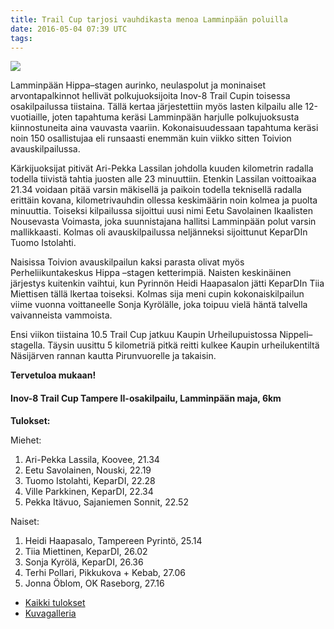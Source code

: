 ```yaml
---
title: Trail Cup tarjosi vauhdikasta menoa Lamminpään poluilla
date: 2016-05-04 07:39 UTC
tags:
---
```


[![](https://farm8.staticflickr.com/7295/26703115352_be07804138_k_d.jpg)](https://www.flickr.com/photos/131233811@N02/26703115352/in/album-72157667295522540/)

Lamminpään Hippa–stagen aurinko, neulaspolut ja moninaiset arvontapalkinnot hellivät polkujuoksijoita Inov-8 Trail Cupin toisessa osakilpailussa tiistaina. Tällä kertaa järjestettiin myös lasten kilpailu alle 12-vuotiaille, joten tapahtuma keräsi Lamminpään harjulle polkujuoksusta kiinnostuneita aina vauvasta vaariin. Kokonaisuudessaan tapahtuma keräsi noin 150 osallistujaa eli runsaasti enemmän kuin viikko sitten Toivion avauskilpailussa. 

Kärkijuoksijat pitivät Ari-Pekka Lassilan johdolla kuuden kilometrin radalla todella tiivistä tahtia juosten alle 23 minuuttiin. Etenkin Lassilan voittoaikaa 21.34 voidaan pitää varsin mäkisellä ja paikoin todella teknisellä radalla erittäin kovana, kilometrivauhdin ollessa keskimäärin noin kolmea ja puolta minuuttia. Toiseksi kilpailussa sijoittui uusi nimi Eetu Savolainen Ikaalisten Nousevasta Voimasta, joka suunnistajana hallitsi Lamminpään polut varsin mallikkaasti. Kolmas oli avauskilpailussa neljänneksi sijoittunut KeparDIn Tuomo Istolahti.  

Naisissa Toivion avauskilpailun kaksi parasta olivat myös Perheliikuntakeskus Hippa –stagen ketterimpiä. Naisten keskinäinen järjestys kuitenkin vaihtui, kun Pyrinnön Heidi Haapasalon jätti KeparDIn Tiia Miettisen tällä lkertaa toiseksi. Kolmas sija meni cupin kokonaiskilpailun viime vuonna voittaneelle Sonja Kyrölälle, joka toipuu vielä häntä talvella vaivanneista vammoista.

Ensi viikon tiistaina 10.5 Trail Cup jatkuu Kaupin Urheilupuistossa Nippeli–stagella. Täysin uusittu 5 kilometriä pitkä reitti kulkee Kaupin urheilukentiltä Näsijärven rannan kautta Pirunvuorelle ja takaisin. 

**Tervetuloa mukaan!**

#### Inov-8 Trail Cup Tampere II-osakilpailu, Lamminpään maja, 6km

**Tulokset:**

Miehet:

1. Ari-Pekka Lassila, Koovee, 21.34
1. Eetu Savolainen, Nouski, 22.19
1. Tuomo Istolahti, KeparDI,  22.28
1. Ville Parkkinen, KeparDI, 22.34
1. Pekka Itävuo, Sajaniemen Sonnit, 22.52

Naiset:

1. Heidi Haapasalo, Tampereen Pyrintö, 25.14
1. Tiia Miettinen, KeparDI, 26.02
1. Sonja Kyrölä, KeparDI, 26.36
1. Terhi Pollari, Pikkukova + Kebab, 27.06
1. Jonna Öblom, OK Raseborg, 27.16

* [Kaikki tulokset](https://events.navigeist.com/fi/events/4/legs/15/results)
* [Kuvagalleria](https://www.flickr.com/photos/131233811@N02/sets/72157667295522540/with/26703115352/)
